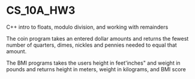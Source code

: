 # CS_10A_HW3
C++ intro to floats, modulo division, and working with remainders

The coin program takes an entered dollar amounts and returns the fewest number of quarters, dimes, nickles and pennies needed to equal that amount. 

The BMI programs takes the users height in feet'inches" and weight in pounds and returns height in meters, weight in kilograms, and BMI score
